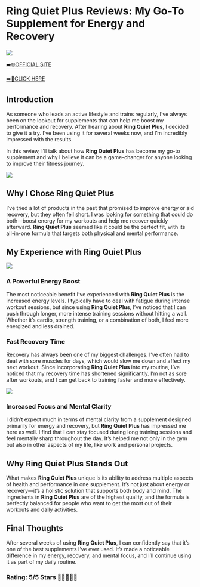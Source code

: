 # **Ring Quiet Plus Reviews**: My Go-To Supplement for Energy and Recovery

[![](https://static.vecteezy.com/system/resources/thumbnails/019/896/014/small/buy-now-gradient-button-with-cart-symbol-buy-now-illustration-png.png)](https://edetoop.top/lander/sugarpreland-1/rinqquit.html) 

[➡️🌐OFFICIAL SITE](https://edetoop.top/lander/sugarpreland-1/rinqquit.html) 

[➡️🔗CLICK HERE](https://edetoop.top/lander/sugarpreland-1/rinqquit.html) 


## Introduction

As someone who leads an active lifestyle and trains regularly, I’ve always been on the lookout for supplements that can help me boost my performance and recovery. After hearing about **Ring Quiet Plus**, I decided to give it a try. I’ve been using it for several weeks now, and I’m incredibly impressed with the results.

In this review, I’ll talk about how **Ring Quiet Plus** has become my go-to supplement and why I believe it can be a game-changer for anyone looking to improve their fitness journey.

[![](https://wallpapers.com/images/hd/red-order-now-button-udg4jcj4arvn8b0n-2.png)](https://edetoop.top/lander/sugarpreland-1/rinqquit.html)  

## Why I Chose **Ring Quiet Plus**

I’ve tried a lot of products in the past that promised to improve energy or aid recovery, but they often fell short. I was looking for something that could do both—boost energy for my workouts and help me recover quickly afterward. **Ring Quiet Plus** seemed like it could be the perfect fit, with its all-in-one formula that targets both physical and mental performance.

## My Experience with **Ring Quiet Plus**

[![](https://static.vecteezy.com/system/resources/thumbnails/019/896/014/small/buy-now-gradient-button-with-cart-symbol-buy-now-illustration-png.png)](https://edetoop.top/lander/sugarpreland-1/rinqquit.html)

### A Powerful Energy Boost

The most noticeable benefit I’ve experienced with **Ring Quiet Plus** is the increased energy levels. I typically have to deal with fatigue during intense workout sessions, but since using **Ring Quiet Plus**, I’ve noticed that I can push through longer, more intense training sessions without hitting a wall. Whether it’s cardio, strength training, or a combination of both, I feel more energized and less drained.

### Fast Recovery Time

Recovery has always been one of my biggest challenges. I’ve often had to deal with sore muscles for days, which would slow me down and affect my next workout. Since incorporating **Ring Quiet Plus** into my routine, I’ve noticed that my recovery time has shortened significantly. I’m not as sore after workouts, and I can get back to training faster and more effectively.

[![](https://wallpapers.com/images/hd/red-order-now-button-udg4jcj4arvn8b0n-2.png)](https://edetoop.top/lander/sugarpreland-1/rinqquit.html)  

### Increased Focus and Mental Clarity

I didn’t expect much in terms of mental clarity from a supplement designed primarily for energy and recovery, but **Ring Quiet Plus** has impressed me here as well. I find that I can stay focused during long training sessions and feel mentally sharp throughout the day. It’s helped me not only in the gym but also in other aspects of my life, like work and personal projects.

## Why **Ring Quiet Plus** Stands Out

What makes **Ring Quiet Plus** unique is its ability to address multiple aspects of health and performance in one supplement. It’s not just about energy or recovery—it’s a holistic solution that supports both body and mind. The ingredients in **Ring Quiet Plus** are of the highest quality, and the formula is perfectly balanced for people who want to get the most out of their workouts and daily activities.

## Final Thoughts

After several weeks of using **Ring Quiet Plus**, I can confidently say that it’s one of the best supplements I’ve ever used. It’s made a noticeable difference in my energy, recovery, and mental focus, and I’ll continue using it as part of my daily routine.

### Rating: 5/5 Stars 🌟🌟🌟🌟🌟
